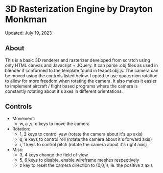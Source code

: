 # 3D Rasterization Engine by Drayton Monkman

Updated: July 19, 2023

## About

This is a basic 3D renderer and rasterizer developed from scratch using only HTML canvas and Javacript + JQuery. It can parse .obj files as used in blender if conformed to the template found in teapot.obj.js. The camera can be moved using the controls listed below. I opted to use quaternion rotation to allow for more freedom when rotating the camera. It also makes it easier to implement aircraft / flight based programs where the camera is constantly rotating about it's axes in different orientations.


## Controls

- Movement:
    - w, a ,s, d keys to move the camera
- Rotation:
    - 1, 2 keys to control yaw (rotate the camera about it's up axis)
    - q, e keys to control roll (rotate the camera about it's forward axis)
    - r, f keys to control pitch (rotate the camera about it's right axis)
- Misc:
    - 3, 4 keys change the field of view 
    - 5, 6 keys to disable, enable wireframe meshes respectively
    - z key to reset the camera direction to (0,0,1), ie. the positive z axis